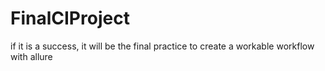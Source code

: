 # FinalCIProject
if it is a success, it will be the final practice to create a workable workflow with allure
